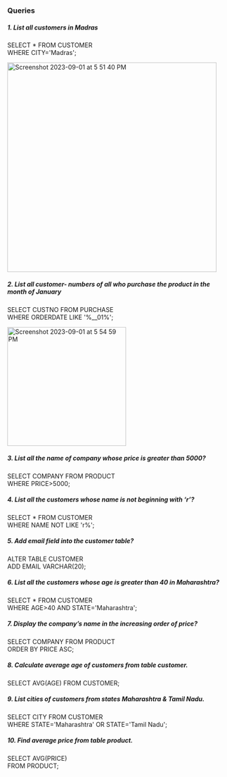 ### Queries

##### 1. List all customers in Madras<br>
SELECT * FROM CUSTOMER
<br>WHERE CITY='Madras';

<img width="476" alt="Screenshot 2023-09-01 at 5 51 40 PM" src="https://github.com/AnnaTheSloth284/S5_KTU_DBMS_Lab/assets/112563080/7727664e-9fcd-413c-8366-e3ecb004fa98">

##### 2. List all customer- numbers of all who purchase the product in the month of January<br>
SELECT CUSTNO FROM PURCHASE
<br>WHERE ORDERDATE LIKE '%__01%';

<img width="270" alt="Screenshot 2023-09-01 at 5 54 59 PM" src="https://github.com/AnnaTheSloth284/S5_KTU_DBMS_Lab/assets/112563080/cfb74019-6cae-4339-bbe3-b07d5a08f2c9">

##### 3. List all the name of company whose price is greater than 5000?<br>
SELECT COMPANY FROM PRODUCT
<br>WHERE PRICE>5000;

##### 4. List all the customers whose name is not beginning with ‘r’?<br>
SELECT * FROM CUSTOMER
<br>WHERE NAME NOT LIKE 'r%';

##### 5. Add email field into the customer table?<br>
ALTER TABLE CUSTOMER
<br>ADD EMAIL VARCHAR(20);

##### 6. List all the customers whose age is greater than 40 in Maharashtra?<br>
SELECT * FROM CUSTOMER
<br>WHERE AGE>40 AND STATE='Maharashtra';

##### 7. Display the company’s name in the increasing order of price?<br>
SELECT COMPANY FROM PRODUCT
<br>ORDER BY PRICE ASC;

##### 8. Calculate average age of customers from table customer.<br>
SELECT AVG(AGE) FROM CUSTOMER;

##### 9. List cities of customers from states Maharashtra & Tamil Nadu.<br>
SELECT CITY FROM CUSTOMER 
<br>WHERE STATE='Maharashtra' OR STATE='Tamil Nadu'; 

##### 10. Find average price from table product.<br>
SELECT AVG(PRICE)
<br>FROM PRODUCT;

